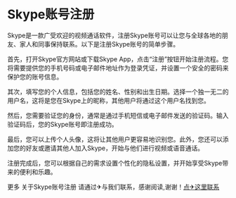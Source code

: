 # Skype账号注册

Skype是一款广受欢迎的视频通话软件，注册Skype账号可以让您与全球各地的朋友、家人和同事保持联系。以下是注册Skype账号的简单步骤。

首先，打开Skype官方网站或下载Skype App，点击“注册”按钮开始注册流程。您将需要提供您的手机号码或电子邮件地址作为登录凭证，并设置一个安全的密码来保护您的账号信息。

其次，填写您的个人信息，包括您的姓名、性别和出生日期。选择一个独一无二的用户名，这将是您在Skype上的昵称，其他用户将通过这个用户名找到您。

然后，您需要验证您的身份，通常是通过手机短信或电子邮件发送的验证码。输入验证码后，您的Skype账号即注册成功。

最后，您可以上传个人头像，这将让其他用户更容易地识别您。此外，您还可以添加您的好友或邀请其他人加入Skype，开始与他们进行视频或语音通话。

注册完成后，您可以根据自己的需求设置个性化的隐私设置，并开始享受Skype带来的便利和乐趣。

更多 关于Skype账号注册 请通过✈与我们联系，感谢阅读,谢谢！[点✈这里联系](https://bbs.k02.cc)
